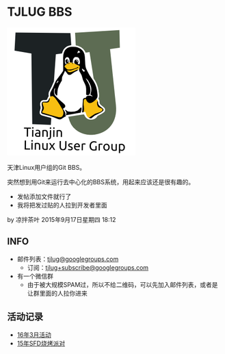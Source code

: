 TJLUG BBS
=========

<img src="./img/tjlugLogo_300x300.png" alt="TJLUG LOGO" />

天津Linux用户组的Git BBS。

突然想到用Git来运行去中心化的BBS系统，用起来应该还是很有趣的。

* 发帖添加文件就行了
* 我将把发过贴的人拉到开发者里面

by 凉拌茶叶 2015年9月17日星期四 18:12

INFO
----

* 邮件列表：tjlug@googlegroups.com
	- 订阅：tjlug+subscribe@googlegroups.com
* 有一个微信群
	- 由于被大规模SPAM过，所以不给二维码，可以先加入邮件列表，或者是让群里面的人拉你进来

活动记录
--------

* [16年3月活动](16年3月活动.md)
* [15年SFD烧烤派对](15年SFD烧烤派对.md)
